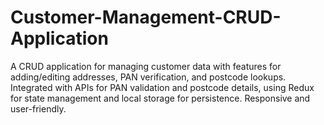# Customer-Management-CRUD-Application
A CRUD application for managing customer data with features for adding/editing addresses, PAN verification, and postcode lookups. Integrated with APIs for PAN validation and postcode details, using Redux for state management and local storage for persistence. Responsive and user-friendly. 
